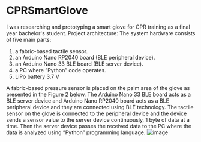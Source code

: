 # CPRSmartGlove
I was researching and prototyping a smart glove for CPR training as a final year bachelor's student.
Project architecture:
The system hardware consists of five main parts:
1.	a fabric-based tactile sensor.
2.	an Arduino Nano RP2040 board (BLE peripheral device).
3.	an Arduino Nano 33 BLE board (BLE server device).
4.	a PC where ”Python” code operates.
5.	LiPo battery 3.7 V

A fabric-based pressure sensor is placed on the palm area of the glove as presented in the Figure 2 below. The Arduino Nano 33 BLE board acts as a BLE server device and Arduino Nano RP2040 board acts as a BLE peripheral device and they are connected using BLE technology. The tactile sensor on the glove is connected to the peripheral device and the device sends a sensor value to the server device continuously, 1 byte of data at a time. Then the server device passes the received data to the PC where the data is analyzed using ”Python” programming language.
![image](https://user-images.githubusercontent.com/62512254/144421783-f68b48df-ea16-496b-8883-839c0665e401.png)
